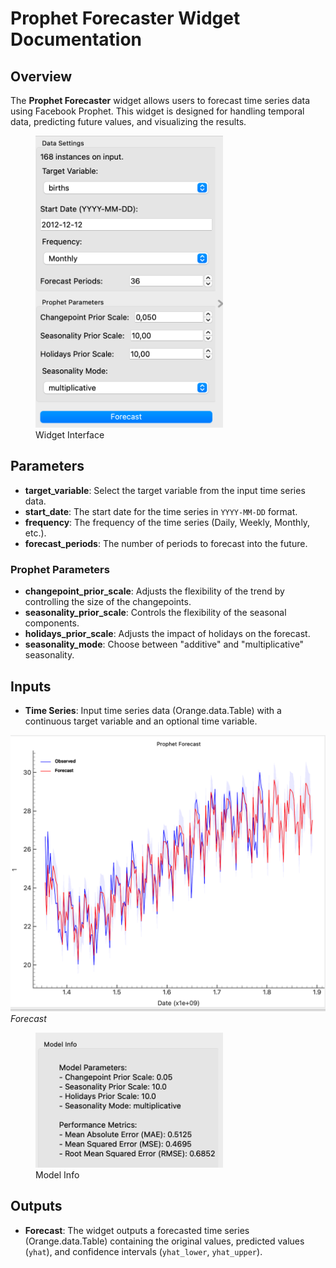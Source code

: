 # Prophet Forecaster Widget Documentation

## Overview
The **Prophet Forecaster** widget allows users to forecast time series data using Facebook Prophet. This widget is designed for handling temporal data, predicting future values, and visualizing the results.

<figure>
  <img src="images/sankarsh-widgets/prophet/pro2.png" alt="nnar" width="300"/>
  <figcaption>Widget Interface</figcaption>
</figure>


## Parameters

- **target_variable**: Select the target variable from the input time series data.
- **start_date**: The start date for the time series in `YYYY-MM-DD` format.
- **frequency**: The frequency of the time series (Daily, Weekly, Monthly, etc.).
- **forecast_periods**: The number of periods to forecast into the future.

### Prophet Parameters
- **changepoint_prior_scale**: Adjusts the flexibility of the trend by controlling the size of the changepoints.
- **seasonality_prior_scale**: Controls the flexibility of the seasonal components.
- **holidays_prior_scale**: Adjusts the impact of holidays on the forecast.
- **seasonality_mode**: Choose between "additive" and "multiplicative" seasonality.

## Inputs

- **Time Series**: Input time series data (Orange.data.Table) with a continuous target variable and an optional time variable.

![](../images/sankarsh-widgets/prophet/pro1.png)
*Forecast*

<figure>
  <img src="images/sankarsh-widgets/prophet/pro3.png" alt="nnar" width="300"/>
  <figcaption>Model Info</figcaption>
</figure>

## Outputs

- **Forecast**: The widget outputs a forecasted time series (Orange.data.Table) containing the original values, predicted values (`yhat`), and confidence intervals (`yhat_lower`, `yhat_upper`).

